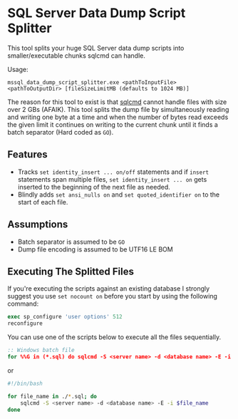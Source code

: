 # SQL Server Data Dump Script Splitter

This tool splits your huge SQL Server data dump scripts into smaller/executable chunks sqlcmd can handle.

Usage:

```
mssql_data_dump_script_splitter.exe <pathToInputFile> <pathToOutputDir> [fileSizeLimitMB (defaults to 1024 MB)]
```

The reason for this tool to exist is that [sqlcmd](https://docs.microsoft.com/en-us/sql/tools/sqlcmd-utility) cannot handle files with size over 2 GBs (AFAIK). This tool splits the dump file by simultaneously reading and writing one byte at a time and when the number of bytes read exceeds the given limit it continues on writing to the current chunk until it finds a batch separator (Hard coded as `GO`).

## Features

* Tracks `set identity_insert ... on/off` statements and if `insert` statements span multiple files, `set identity_insert ... on` gets inserted to the beginning of the next file as needed.
* Blindly adds `set ansi_nulls on` and `set quoted_identifier on` to the start of each file.

## Assumptions

* Batch separator is assumed to be `GO`
* Dump file encoding is assumed to be UTF16 LE BOM

## Executing The Splitted Files

If you're executing the scripts against an existing database I strongly suggest you use `set nocount on` before you start by using the following command:

```sql
exec sp_configure 'user options' 512
reconfigure
```

You can use one of the scripts below to execute all the files sequentially.

```bat
:: Windows batch file
for %%G in (*.sql) do sqlcmd -S <server name> -d <database name> -E -i "%%G"
```

or

```sh
#!/bin/bash

for file_name in ./*.sql; do
    sqlcmd -S <server name> -d <database name> -E -i $file_name
done
```
